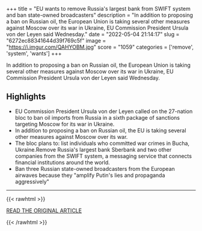 +++
title = "EU wants to remove Russia's largest bank from SWIFT system and ban state-owned broadcasters"
description = "In addition to proposing a ban on Russian oil, the European Union is taking several other measures against Moscow over its war in Ukraine, EU Commission President Ursula von der Leyen said Wednesday."
date = "2022-05-04 21:14:17"
slug = "6272ec88341644d39f769c5f"
image = "https://i.imgur.com/QAHYOBM.jpg"
score = "1059"
categories = ['remove', 'system', 'wants']
+++

In addition to proposing a ban on Russian oil, the European Union is taking several other measures against Moscow over its war in Ukraine, EU Commission President Ursula von der Leyen said Wednesday.

## Highlights

- EU Commission President Ursula von der Leyen called on the 27-nation bloc to ban oil imports from Russia in a sixth package of sanctions targeting Moscow for its war in Ukraine.
- In addition to proposing a ban on Russian oil, the EU is taking several other measures against Moscow over its war.
- The bloc plans to: list individuals who committed war crimes in Bucha, Ukraine.Remove Russia's largest bank Sberbank and two other companies from the SWIFT system, a messaging service that connects financial institutions around the world.
- Ban three Russian state-owned broadcasters from the European airwaves because they "amplify Putin's lies and propaganda aggressively"

---

{{< rawhtml >}}
  <p class="article-category">
    <a target="_blank" href="https://edition.cnn.com/europe/live-news/russia-ukraine-war-news-05-04-22/h_855d6bbf710e009b167899bab580e32a">READ THE ORIGINAL ARTICLE</a>
  </p>
{{< /rawhtml >}}
